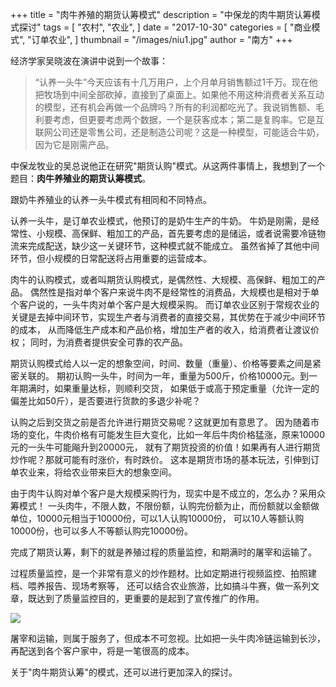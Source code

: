 +++
title = "肉牛养殖的期货认筹模式"
description = "中保龙的肉牛期货认筹模式探讨"
tags = [
    "农村",
    "农业",
]
date = "2017-10-30"
categories = [
    "商业模式",
    "订单农业",
]
thumbnail = "/images/niu1.jpg"
author = "南方"
+++

经济学家吴晓波在演讲中说到一个故事：

>   “认养一头牛”今天应该有十几万用户，上个月单月销售额过1千万。现在他把牧场到中间全部砍掉，直接到了桌面上。如果他不用这种消费者关系互动的模型，还有机会再做一个品牌吗？所有的利润都吃光了。我说销售额、毛利要考虑，但更要考虑两个数据，一个是获客成本；第二是复购率。它是互联网公司还是零售公司，还是制造公司呢？这是一种模型，可能适合牛奶，因为它是刚需产品。

<!--more-->

中保龙牧业的吴总说他正在研究"期货认购"模式。从这两件事情上，我想到了一个题目：**肉牛养殖业的期货认筹模式**。

跟奶牛养殖业的认养一头牛模式有相同和不同特点。

认养一头牛，是订单农业模式，他预订的是奶牛生产的牛奶。
牛奶是刚需，是经常性、小规模、高保鲜、粗加工的产品，首先要考虑的是储运，或者说需要冷链物流来完成配送，缺少这一关键环节，这种模式就不能成立。
虽然省掉了其他中间环节，但小规模的日常配送将占用重要的运营成本。

肉牛的认购模式，或者叫期货认购模式，是偶然性、大规模、高保鲜、粗加工的产品。
偶然性是指对单个客户来说牛肉不是经常性的消费品，大规模也是相对于单个客户说的，一头牛肉对单个客户是大规模采购。
而订单农业区别于常规农业的关键是去掉中间环节，实现生产者与消费者的直接交易，其优势在于减少中间环节的成本，
从而降低生产成本和产品价格，增加生产者的收入，给消费者让渡议价权；
同时，为消费者提供安全可靠的农产品。

期货认购模式给人以一定的想象空间，时间、数量（重量）、价格等要素之间是紧密关联的。
期初认购一头牛，时间为一年，重量为500斤，价格10000元。到一年期满时，如果重量达标，则顺利交货，
如果低于或高于预定重量（允许一定的偏差比如50斤），是否要进行货款的多退少补呢？

认购之后到交货之前是否允许进行期货交易呢？这就更加有意思了。
因为随着市场的变化，牛肉价格有可能发生巨大变化，比如一年后牛肉价格猛涨，原来10000元的一头牛可能飚升到20000元，
就有了期货投资的价值！如果再有人进行期货炒作呢？那就可能有时涨价，有时跌价。
这本是期货市场的基本玩法，引伸到订单农业来，将给农业带来巨大的想象空间。

由于肉牛认购对单个客户是大规模采购行为，现实中是不成立的，怎么办？采用众筹模式！
一头肉牛，不限人数，不限份额，认购完份额为止，而份额就以金额做单位，10000元相当于10000份，可以1人认购10000份，
可以10人等额认购10000份，也可以多人不等额认购完10000份。

完成了期货认筹，剩下的就是养殖过程的质量监控，和期满时的屠宰和运输了。

过程质量监控，是一个非常有意义的炒作题材。比如定期进行视频监控、拍照建档、喂养报告、现场考察等，
还可以结合农业旅游，比如搞斗牛赛，做一系列文章，既达到了质量监控目的，更重要的是起到了宣传推广的作用。

![](/images/niu2.jpg)

屠宰和运输，则属于服务了，但成本不可忽视。比如把一头牛肉冷链运输到长沙，再配送到各个客户家中，将是一笔很高的成本。

关于"肉牛期货认筹"的模式，还可以进行更加深入的探讨。



